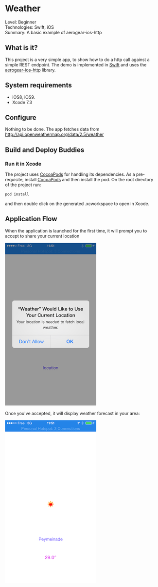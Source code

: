 Weather
=======
Level: Beginner  
Technologies: Swift, iOS  
Summary: A basic example of aerogear-ios-http  

What is it?
-----------

This project is a very simple app, to show how to do a http call against a simple REST endpoint. The demo is implemented in [Swift](https://developer.apple.com/swift/) and uses the [aerogear-ios-http](https://github.com/aerogear/aerogear-ios-http) library. 

System requirements
-------------------
- iOS8, iOS9.
- Xcode 7.3

Configure
---------
Nothing to be done. 
The app fetches data from http://api.openweathermap.org/data/2.5/weather

Build and Deploy Buddies
------------------------

### Run it in Xcode

The project uses [CocoaPods](http://cocoapods.org) for handling its dependencies. As a pre-requisite, install [CocoaPods](http://cocoapods.org) and then install the pod. On the root directory of the project run:

```bash
pod install
```

and then double click on the generated .xcworkspace to open in Xcode.

Application Flow
----------------

When the application is launched for the first time, it will prompt you to accept to share your current location

![import](weather.png)

Once you've accepted, it will display weather forecast in your area:

![import](weather2.png)
